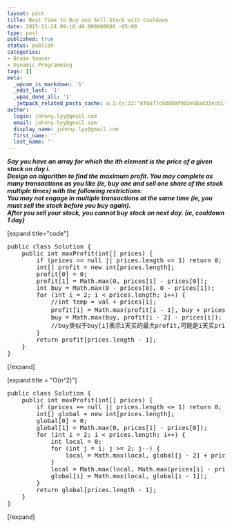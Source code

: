 ```yaml
---
layout: post
title: Best Time to Buy and Sell Stock with Cooldown
date: 2015-11-24 09:18:49.000000000 -05:00
type: post
published: true
status: publish
categories:
- Brain teaser
- Dynamic Programming
tags: []
meta:
  _wpcom_is_markdown: '1'
  _edit_last: '1'
  _wpas_done_all: '1'
  _jetpack_related_posts_cache: a:1:{s:32:"8f6677c9d6b0f903e98ad32ec61f8deb";a:2:{s:7:"expires";i:1468495424;s:7:"payload";a:3:{i:0;a:1:{s:2:"id";i:400;}i:1;a:1:{s:2:"id";i:405;}i:2;a:1:{s:2:"id";i:402;}}}}
author:
  login: johnny.lyy@gmail.com
  email: johnny.lyy@gmail.com
  display_name: johnny.lyy@gmail.com
  first_name: ''
  last_name: ''
---
```

<p><strong><em>Say you have an array for which the ith element is the price of a given stock on day i.<br />
Design an algorithm to find the maximum profit. You may complete as many transactions as you like (ie, buy one and sell one share of the stock multiple times) with the following restrictions:<br />
You may not engage in multiple transactions at the same time (ie, you must sell the stock before you buy again).<br />
After you sell your stock, you cannot buy stock on next day. (ie, cooldown 1 day)</em></strong></p>
<p>[expand title="code"]</p>
<pre>
public class Solution {
    public int maxProfit(int[] prices) {
        if (prices == null || prices.length <= 1) return 0;
        int[] profit = new int[prices.length];
        profit[0] = 0;
        profit[1] = Math.max(0, prices[1] - prices[0]);
        int buy = Math.max(0 - prices[0], 0 - prices[1]);
        for (int i = 2; i < prices.length; i++) {
            //int temp = val + prices[i];
            profit[i] = Math.max(profit[i - 1], buy + prices[i]);//i天cooldown或i天卖
            buy = Math.max(buy, profit[i - 2] - prices[i]);
            //buy类似于buy[i]表示i天买的最大profit,可能是i天买prices[i]所以减去,也可能i-1天买
        }
        return profit[prices.length - 1];
    }
}
</pre>
<p>[/expand]</p>
<p>[expand title = "O(n^2)"]</p>
<pre>
public class Solution {
    public int maxProfit(int[] prices) {
        if (prices == null || prices.length <= 1) return 0;
        int[] global = new int[prices.length];
        global[0] = 0;
        global[1] = Math.max(0, prices[1] - prices[0]);
        for (int i = 2; i < prices.length; i++) {
            int local = 0;
            for (int j = i; j >= 2; j--) {
                local = Math.max(local, global[j - 2] + prices[i] - prices[j]);
            }
            local = Math.max(local, Math.max(prices[i] - prices[0], prices[i] - prices[1]));
            global[i] = Math.max(local, global[i - 1]);
        }
        return global[prices.length - 1];
    }
}
</pre>
<p>[/expand]</p>
